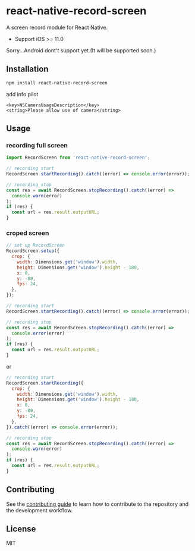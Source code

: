 # react-native-record-screen

A screen record module for React Native.

- Support iOS >= 11.0

Sorry...Android dont't support yet.(It will be supported soon.)

## Installation

```sh
npm install react-native-record-screen
```

add info.pilot

```
<key>NSCameraUsageDescription</key>
<string>Please allow use of camera</string>
```

## Usage

### recording full screen

```js
import RecordScreen from 'react-native-record-screen';

// recording start
RecordScreen.startRecording().catch((error) => console.error(error));

// recording stop
const res = await RecordScreen.stopRecording().catch((error) =>
  console.warn(error)
);
if (res) {
  const url = res.result.outputURL;
}
```

### croped screen

```js
// set up RecordScreen
RecordScreen.setup({
  crop: {
    width: Dimensions.get('window').width,
    height: Dimensions.get('window').height - 180,
    x: 0,
    y: -80,
    fps: 24,
  },
});

// recording start
RecordScreen.startRecording().catch((error) => console.error(error));

// recording stop
const res = await RecordScreen.stopRecording().catch((error) =>
  console.error(error)
);
if (res) {
  const url = res.result.outputURL;
}
```

or

```js
// recording start
RecordScreen.startRecording({
  crop: {
    width: Dimensions.get('window').width,
    height: Dimensions.get('window').height - 180,
    x: 0,
    y: -80,
    fps: 24,
  },
}).catch((error) => console.error(error));

// recording stop
const res = await RecordScreen.stopRecording().catch((error) =>
  console.warn(error)
);
if (res) {
  const url = res.result.outputURL;
}
```

## Contributing

See the [contributing guide](CONTRIBUTING.md) to learn how to contribute to the repository and the development workflow.

## License

MIT
